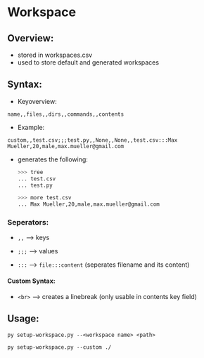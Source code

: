 # Workspace

## Overview:

-   stored in workspaces.csv
-   used to store default and generated workspaces

## Syntax:

-   Keyoverview:

```
name,,files,,dirs,,commands,,contents
```

-   Example:

```
custom,,test.csv;;;test.py,,None,,None,,test.csv:::Max Mueller,20,male,max.mueller@gmail.com
```

-   generates the following:

    ```bash
    >>> tree
    ...	test.csv
    ... test.py

    >>> more test.csv
    ... Max Mueller,20,male,max.mueller@gmail.com
    ```

### Seperators:

-   `,,` --> keys

-   `;;;` --> values

-   `:::` --> `file:::content` (seperates filename and its content)

#### Custom Syntax:

-   `<br>` --> creates a linebreak (only usable in contents key field)

## Usage:

```
py setup-workspace.py --<workspace name> <path>

py setup-workspace.py --custom ./
```
